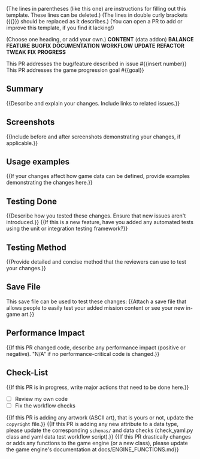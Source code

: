 (The lines in parentheses (like this one) are instructions for filling out this template. These lines can be deleted.)
(The lines in double curly brackets ({{}}) should be replaced as it describes.)
(You can open a PR to add or improve this template, if you find it lacking!)

(Choose one heading, or add your own.)
**CONTENT** (data addon)
**BALANCE**
**FEATURE**
**BUGFIX**
**DOCUMENTATION**
**WORKFLOW**
**UPDATE**
**REFACTOR**
**TWEAK**
**FIX**
**PROGRESS**

This PR addresses the bug/feature described in issue #{{insert number}}
This PR addresses the game progression goal #{{goal}}

## Summary
{{Describe and explain your changes. Include links to related issues.}}

## Screenshots
{{Include before and after screenshots demonstrating your changes, if applicable.}}

## Usage examples
{{If your changes affect how game data can be defined, provide examples demonstrating the changes here.}}

## Testing Done
{{Describe how you tested these changes. Ensure that new issues aren't introduced.}}
{{If this is a new feature, have you added any automated tests using the unit or integration testing framework?}}

## Testing Method
{{Provide detailed and concise method that the reviewers can use to test your changes.}}

## Save File
This save file can be used to test these changes:
{{Attach a save file that allows people to easily test your added mission content or see your new in-game art.}}

## Performance Impact
{{If this PR changed code, describe any performance impact (positive or negative). "N/A" if no performance-critical code is changed.}}

## Check-List
{{If this PR is in progress, write major actions that need to be done here.}}
- [ ] Review my own code
- [ ] Fix the workflow checks

{{If this PR is adding any artwork (ASCII art), that is yours or not, update the `copyright` file.}}
{{If this PR is adding any new attribute to a data type, please update the corresponding `schemas/` and data checks (check_yaml.py class and yaml data test workflow script).}}
{{If this PR drastically changes or adds any functions to the game engine (or a new class), please update the game engine's documentation at docs/ENGINE_FUNCTIONS.md}}
